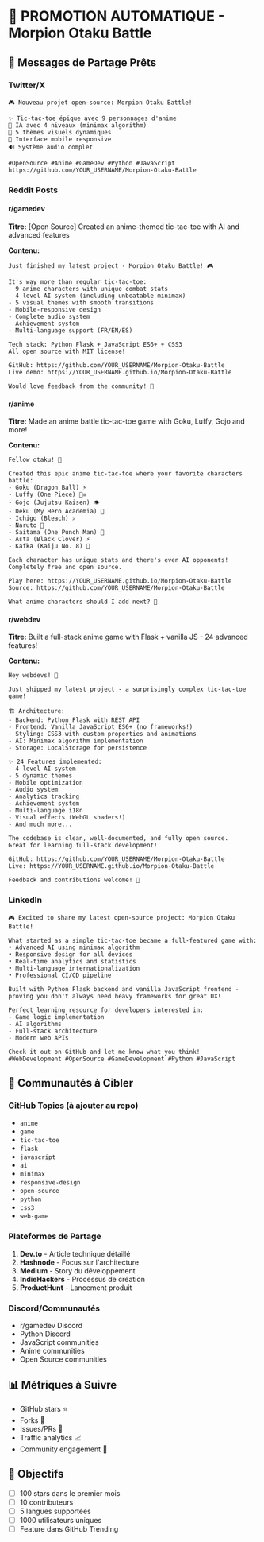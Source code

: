 # 🚀 PROMOTION AUTOMATIQUE - Morpion Otaku Battle

## 📱 Messages de Partage Prêts

### Twitter/X
```
🎮 Nouveau projet open-source: Morpion Otaku Battle!

✨ Tic-tac-toe épique avec 9 personnages d'anime
🤖 IA avec 4 niveaux (minimax algorithm)
🎨 5 thèmes visuels dynamiques
📱 Interface mobile responsive
🔊 Système audio complet

#OpenSource #Anime #GameDev #Python #JavaScript
https://github.com/YOUR_USERNAME/Morpion-Otaku-Battle
```

### Reddit Posts

#### r/gamedev
**Titre:** [Open Source] Created an anime-themed tic-tac-toe with AI and advanced features

**Contenu:**
```
Just finished my latest project - Morpion Otaku Battle! 🎮

It's way more than regular tic-tac-toe:
- 9 anime characters with unique combat stats
- 4-level AI system (including unbeatable minimax)
- 5 visual themes with smooth transitions
- Mobile-responsive design
- Complete audio system
- Achievement system
- Multi-language support (FR/EN/ES)

Tech stack: Python Flask + JavaScript ES6+ + CSS3
All open source with MIT license!

GitHub: https://github.com/YOUR_USERNAME/Morpion-Otaku-Battle
Live demo: https://YOUR_USERNAME.github.io/Morpion-Otaku-Battle

Would love feedback from the community! 🙏
```

#### r/anime
**Titre:** Made an anime battle tic-tac-toe game with Goku, Luffy, Gojo and more!

**Contenu:**
```
Fellow otaku! 🎌

Created this epic anime tic-tac-toe where your favorite characters battle:
- Goku (Dragon Ball) ⚡
- Luffy (One Piece) 🏴‍☠️  
- Gojo (Jujutsu Kaisen) 👁️
- Deku (My Hero Academia) 💚
- Ichigo (Bleach) ⚔️
- Naruto 🍜
- Saitama (One Punch Man) 👊
- Asta (Black Clover) ⚡
- Kafka (Kaiju No. 8) 🦖

Each character has unique stats and there's even AI opponents!
Completely free and open source.

Play here: https://YOUR_USERNAME.github.io/Morpion-Otaku-Battle
Source: https://github.com/YOUR_USERNAME/Morpion-Otaku-Battle

What anime characters should I add next? 🤔
```

#### r/webdev
**Titre:** Built a full-stack anime game with Flask + vanilla JS - 24 advanced features!

**Contenu:**
```
Hey webdevs! 👋

Just shipped my latest project - a surprisingly complex tic-tac-toe game!

🏗️ Architecture:
- Backend: Python Flask with REST API
- Frontend: Vanilla JavaScript ES6+ (no frameworks!)
- Styling: CSS3 with custom properties and animations
- AI: Minimax algorithm implementation
- Storage: LocalStorage for persistence

✨ 24 Features implemented:
- 4-level AI system
- 5 dynamic themes  
- Mobile optimization
- Audio system
- Analytics tracking
- Achievement system
- Multi-language i18n
- Visual effects (WebGL shaders!)
- And much more...

The codebase is clean, well-documented, and fully open source.
Great for learning full-stack development!

GitHub: https://github.com/YOUR_USERNAME/Morpion-Otaku-Battle
Live: https://YOUR_USERNAME.github.io/Morpion-Otaku-Battle

Feedback and contributions welcome! 🚀
```

### LinkedIn
```
🎮 Excited to share my latest open-source project: Morpion Otaku Battle!

What started as a simple tic-tac-toe became a full-featured game with:
• Advanced AI using minimax algorithm  
• Responsive design for all devices
• Real-time analytics and statistics
• Multi-language internationalization
• Professional CI/CD pipeline

Built with Python Flask backend and vanilla JavaScript frontend - proving you don't always need heavy frameworks for great UX!

Perfect learning resource for developers interested in:
- Game logic implementation
- AI algorithms  
- Full-stack architecture
- Modern web APIs

Check it out on GitHub and let me know what you think!
#WebDevelopment #OpenSource #GameDevelopment #Python #JavaScript
```

## 🌟 Communautés à Cibler

### GitHub Topics (à ajouter au repo)
- `anime`
- `game`  
- `tic-tac-toe`
- `flask`
- `javascript`
- `ai`
- `minimax`
- `responsive-design`
- `open-source`
- `python`
- `css3`
- `web-game`

### Plateformes de Partage
1. **Dev.to** - Article technique détaillé
2. **Hashnode** - Focus sur l'architecture
3. **Medium** - Story du développement
4. **IndieHackers** - Processus de création
5. **ProductHunt** - Lancement produit

### Discord/Communautés
- r/gamedev Discord
- Python Discord
- JavaScript communities
- Anime communities
- Open Source communities

## 📊 Métriques à Suivre
- GitHub stars ⭐
- Forks 🍴  
- Issues/PRs 🔧
- Traffic analytics 📈
- Community engagement 💬

## 🎯 Objectifs
- [ ] 100 stars dans le premier mois
- [ ] 10 contributeurs  
- [ ] 5 langues supportées
- [ ] 1000 utilisateurs uniques
- [ ] Feature dans GitHub Trending